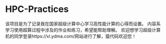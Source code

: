 # HPC-Practices
该项目是为了记录我在国家超级计算中心学习高性能计算的心得而设置。
内容系学习使用超算过程中涉及的作业和练习，希望能帮助理解。
欢迎想学习超级计算机的同学登录https://xl.ydma.com/网站进行了解，猿代码欢迎您！
